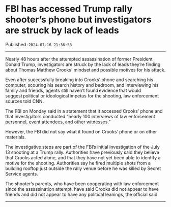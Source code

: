 # FBI has accessed Trump rally shooter’s phone but investigators are struck by lack of leads

Published :`2024-07-16 21:36:58`

---

Nearly 48 hours after the attempted assassination of former President Donald Trump, investigators are struck by the lack of leads they’re finding about Thomas Matthew Crooks’ mindset and possible motives for his attack.

Even after successfully breaking into Crooks’ phone and searching his computer, scouring his search history and bedroom, and interviewing his family and friends, agents still haven’t found evidence that would suggest political or ideological impetus for the shooting, law enforcement sources told CNN.

The FBI on Monday said in a statement that it accessed Crooks’ phone and that investigators conducted “nearly 100 interviews of law enforcement personnel, event attendees, and other witnesses.”

However, the FBI did not say what it found on Crooks’ phone or on other materials.

The investigative steps are part of the FBI’s initial investigation of the July 13 shooting at a Trump rally. Authorities have previously said they believe that Crooks acted alone, and that they have not yet been able to identify a motive for the shooting. Authorities say he fired multiple shots from a building rooftop just outside the rally venue before he was killed by Secret Service agents.

The shooter’s parents, who have been cooperating with law enforcement since the assassination attempt, have said Crooks did not appear to have friends and did not appear to have any political leanings, the official said.

---

